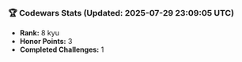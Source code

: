 ### 🏆 Codewars Stats (Updated: 2025-07-29 23:09:05 UTC)

- **Rank:** 8 kyu
- **Honor Points:** 3
- **Completed Challenges:** 1
